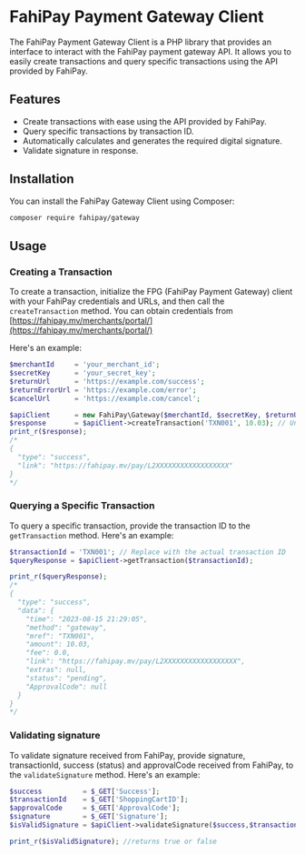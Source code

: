 # FahiPay Payment Gateway Client

The FahiPay Payment Gateway Client is a PHP library that provides an interface to interact with the FahiPay payment gateway API. It allows you to easily create transactions and query specific transactions using the API provided by FahiPay.

## Features

- Create transactions with ease using the API provided by FahiPay.
- Query specific transactions by transaction ID.
- Automatically calculates and generates the required digital signature.
- Validate signature in response.

## Installation

You can install the FahiPay Gateway Client using Composer:

```sh
composer require fahipay/gateway
```
## Usage

### Creating a Transaction

To create a transaction, initialize the FPG (FahiPay Payment Gateway) client with your FahiPay credentials and URLs, and then call the `createTransaction` method. You can obtain credentials from [https://fahipay.mv/merchants/portal/](https://fahipay.mv/merchants/portal/)

Here's an example:

```php
$merchantId     = 'your_merchant_id';
$secretKey      = 'your_secret_key';
$returnUrl      = 'https://example.com/success';
$returnErrorUrl = 'https://example.com/error';
$cancelUrl      = 'https://example.com/cancel';

$apiClient      = new FahiPay\Gateway($merchantId, $secretKey, $returnUrl, $returnErrorUrl, $cancelUrl);
$response       = $apiClient->createTransaction('TXN001', 10.03); // Unique transaction id, Amount in MVR (2dp)
print_r($response);
/*
{
  "type": "success",
  "link": "https://fahipay.mv/pay/L2XXXXXXXXXXXXXXXXXX"
}
*/

```
### Querying a Specific Transaction
To query a specific transaction, provide the transaction ID to the `getTransaction` method. Here's an example:

```php
$transactionId = 'TXN001'; // Replace with the actual transaction ID
$queryResponse = $apiClient->getTransaction($transactionId);

print_r($queryResponse);
/*
{
  "type": "success",
  "data": {
    "time": "2023-08-15 21:29:05",
    "method": "gateway",
    "mref": "TXN001",
    "amount": 10.03,
    "fee": 0.0,
    "link": "https://fahipay.mv/pay/L2XXXXXXXXXXXXXXXXXX",
    "extras": null,
    "status": "pending",
    "ApprovalCode": null
  }
}
*/
```

### Validating signature
To validate signature received from FahiPay, provide signature, transactionId, success (status) and approvalCode received from FahiPay, to the `validateSignature` method. Here's an example:

```php
$success          = $_GET['Success'];
$transactionId    = $_GET['ShoppingCartID'];
$approvalCode     = $_GET['ApprovalCode'];
$signature        = $_GET['Signature'];
$isValidSignature = $apiClient->validateSignature($success,$transactionId,$approvalCode,$signature);

print_r($isValidSignature); //returns true or false
```
